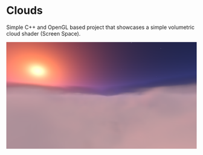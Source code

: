 # Clouds
 
Simple C++ and OpenGL based project that showcases a simple volumetric cloud shader (Screen Space).

![Clouds](https://github.com/jasonjk192/Clouds/blob/main/screenshots/sky.png?raw=true)
